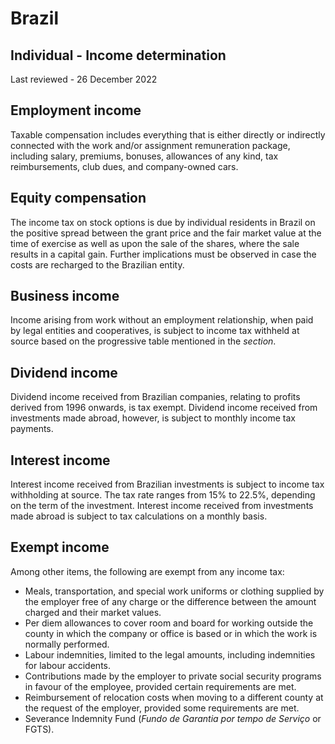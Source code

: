 # Brazil
## Individual - Income determination
Last reviewed - 26 December 2022
## Employment income
Taxable compensation includes everything that is either directly or indirectly connected with the work and/or assignment remuneration package, including salary, premiums, bonuses, allowances of any kind, tax reimbursements, club dues, and company-owned cars.
## Equity compensation
The income tax on stock options is due by individual residents in Brazil on the positive spread between the grant price and the fair market value at the time of exercise as well as upon the sale of the shares, where the sale results in a capital gain. Further implications must be observed in case the costs are recharged to the Brazilian entity.
## Business income
Income arising from work without an employment relationship, when paid by legal entities and cooperatives, is subject to income tax withheld at source based on the progressive table mentioned in the _section_.
## Dividend income
Dividend income received from Brazilian companies, relating to profits derived from 1996 onwards, is tax exempt. Dividend income received from investments made abroad, however, is subject to monthly income tax payments.
## Interest income
Interest income received from Brazilian investments is subject to income tax withholding at source. The tax rate ranges from 15% to 22.5%, depending on the term of the investment. Interest income received from investments made abroad is subject to tax calculations on a monthly basis.
## Exempt income
Among other items, the following are exempt from any income tax:
  * Meals, transportation, and special work uniforms or clothing supplied by the employer free of any charge or the difference between the amount charged and their market values.
  * Per diem allowances to cover room and board for working outside the county in which the company or office is based or in which the work is normally performed.
  * Labour indemnities, limited to the legal amounts, including indemnities for labour accidents.
  * Contributions made by the employer to private social security programs in favour of the employee, provided certain requirements are met.
  * Reimbursement of relocation costs when moving to a different county at the request of the employer, provided some requirements are met.
  * Severance Indemnity Fund (_Fundo de Garantia por tempo de Serviço_ or FGTS).


